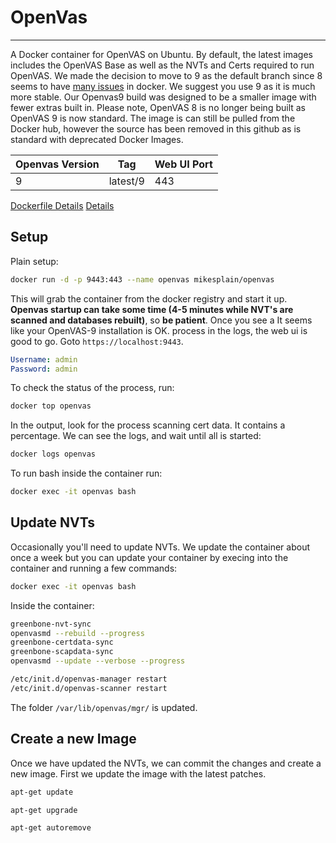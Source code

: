 # OpenVas
-------

A Docker container for OpenVAS on Ubuntu.  By default, the latest images includes the OpenVAS Base as well as the NVTs and Certs required to run OpenVAS.  We made the decision to move to 9 as the default branch since 8 seems to have [many issues](https://github.com/mikesplain/openvas-docker/issues/84) in docker.  We suggest you use 9 as it is much more stable. Our Openvas9 build was designed to be a smaller image with fewer extras built in. Please note, OpenVAS 8 is no longer being built as OpenVAS 9 is now standard.  The image is can still be pulled from the Docker hub, however the source has been removed in this github as is standard with deprecated Docker Images.


| Openvas Version | Tag     | Web UI Port |
|-----------------|---------|-------------|
| 9               | latest/9| 443        |


[Dockerfile Details](https://hub.docker.com/r/mikesplain/openvas/dockerfile)
[Details](https://hub.docker.com/r/mikesplain/openvas)


## Setup

Plain setup:

```sh
docker run -d -p 9443:443 --name openvas mikesplain/openvas
```

This will grab the container from the docker registry and start it up. __Openvas startup can take some time (4-5 minutes while NVT's are scanned and databases rebuilt)__, so __be patient__. Once you see a It seems like your OpenVAS-9 installation is OK. process in the logs, the web ui is good to go. Goto `https://localhost:9443`.

```yml
Username: admin
Password: admin
```

To check the status of the process, run:

```sh
docker top openvas
```

In the output, look for the process scanning cert data.  It contains a percentage. We can see the logs, and wait until all is started:

```sh
docker logs openvas
```

To run bash inside the container run:

```sh
docker exec -it openvas bash
```

## Update NVTs
Occasionally you'll need to update NVTs. We update the container about once a week but you can update your container by execing into the container and running a few commands:

```sh
docker exec -it openvas bash
```

Inside the container:

```sh
greenbone-nvt-sync
openvasmd --rebuild --progress
greenbone-certdata-sync
greenbone-scapdata-sync
openvasmd --update --verbose --progress

/etc/init.d/openvas-manager restart
/etc/init.d/openvas-scanner restart
```

The folder `/var/lib/openvas/mgr/` is updated.

## Create a new Image

Once we have updated the NVTs, we can commit the changes and create a new image. First we update the image with the latest patches.

```sh
apt-get update

apt-get upgrade

apt-get autoremove
```